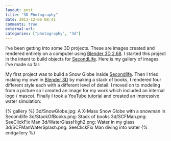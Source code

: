 ```yaml
---
layout: post
title: "3D Photography"
date: 2013-12-06 08:41
comments: true
external-url: 
categories: ["photography", "3d"]
---
```

I've been getting into some 3D projects. These are images created and rendered
entirely on a computer using [Blender 3D 2.68][blender]. I started this project
in the intent to build objects for [SecondLife][]. Here is my gallery of images
I've made so far:

My first project was to build a Snow Globe inside [Secondlife][]. Then I tried
making my own in [Blender 3D][blender] by making a stack of books, I rendered
four different style each with a different level of detail. I moved on to
modeling from a picture so I created an image for my work which included an
internal logo / mascot. Finally I took a [YouTube tutorial][1] and created an
impressive water simulation:

{% gallery %}
3d/SnowGlobe.jpg: A X-Mass Snow Globe with a snowman in Secondlife
3d/StackOfBooks.png: Stack of books
3d/SCFMan.png: SeeClickFix Man
3d/WaterGlassHigh2.png: Water in my glass
3d/SCFManWaterSplash.png: SeeClickFix Man diving into water
{% endgallery %}

[blender]: http://www.blender.org/
[SecondLife]: https://secondlife.com/
[1]: http://www.youtube.com/watch?v=YgwKPP2ZEjI
